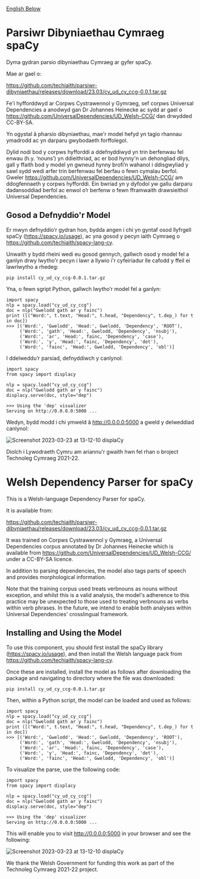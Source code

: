 [English Below](#welsh-dependency-parser-for-spacy)

# Parsiwr Dibyniaethau Cymraeg spaCy

Dyma gydran parsio dibyniaethau Cymraeg ar gyfer spaCy.

Mae ar gael o:

https://github.com/techiaith/parsiwr-dibyniaethau/releases/download/23.03/cy_ud_cy_ccg-0.0.1.tar.gz

Fe'i hyfforddwyd ar Corpws Cystrawennol y Gymraeg, sef corpws Universal Dependencies a anodwyd gan Dr Johannes Heinecke ac sydd ar gael o https://github.com/UniversalDependencies/UD_Welsh-CCG/ dan drwydded CC-BY-SA.

Yn ogystal â pharsio dibyniaethau, mae'r model hefyd yn tagio rhannau ymadrodd ac yn darparu gwybodaeth forffolegol.

Dylid nodi bod y corpws hyfforddi a ddefnyddiwyd yn trin berfenwau fel enwau (h.y. ‘nouns’) yn ddieithriad, ac er bod hynny'n un dehongliad dilys, gall y ffaith bod y model yn gwneud hynny brofi’n wahanol i ddisgwyliad y sawl sydd wedi arfer trin berfenwau fel berfau o fewn cymalau berfol. Gweler https://github.com/UniversalDependencies/UD_Welsh-CCG/ am ddogfennaeth y corpws hyfforddi. Ein bwriad yn y dyfodol yw gallu darparu dadansoddiad berfol ac enwol o’r berfenw o fewn fframwaith drawsieithol Universal Dependencies.

## Gosod a Defnyddio'r Model

Er mwyn defnyddio’r gydran hon, bydda angen i chi yn gyntaf osod llyfrgell spaCy (https://spacy.io/usage), ac yna gosod y pecyn iaith Cymraeg o https://github.com/techiaith/spacy-lang-cy.

Unwaith y bydd rheini wedi eu gosod gennych, gallwch osod y model fel a ganlyn drwy lwytho'r pecyn i lawr a llywio i'r cyfeiriadur lle cafodd y ffeil ei lawrlwytho a rhedeg:

`pip install cy_ud_cy_ccg-0.0.1.tar.gz` 

Yna, o fewn sgript Python, gallwch lwytho’r model fel a ganlyn:

```
import spacy
nlp = spacy.load("cy_ud_cy_ccg")
doc = nlp("Gwelodd gath ar y fainc")
print ([("Word:", t.text, "Head:", t.head, "Dependency", t.dep_) for t in doc])
>>> [('Word:', 'Gwelodd', 'Head:', Gwelodd, 'Dependency', 'ROOT'),
     ('Word:', 'gath', 'Head:', Gwelodd, 'Dependency', 'nsubj'),
     ('Word:', 'ar', 'Head:', fainc, 'Dependency', 'case'),
     ('Word:', 'y', 'Head:', fainc, 'Dependency', 'det'),
     ('Word:', 'fainc', 'Head:', Gwelodd, 'Dependency', 'obl')]
```

I ddelweddu’r parsiad, defnyddiwch y canlynol:

```
import spacy
from spacy import displacy

nlp = spacy.load("cy_ud_cy_ccg")
doc = nlp("Gwelodd gath ar y fainc")
displacy.serve(doc, style="dep")

>>> Using the 'dep' visualizer
Serving on http://0.0.0.0:5000 ...
```
Wedyn, bydd modd i chi ymweld â http://0.0.0.0:5000 a gweld y delweddiad canlynol:

![Screenshot 2023-03-23 at 13-12-10 displaCy](https://user-images.githubusercontent.com/10194573/227214997-a85c8bd8-f317-44be-8aee-245f6447a511.png)

Diolch i Lywodraeth Cymru am ariannu'r gwaith hwn fel rhan o broject Technoleg Cymraeg 2021-22. 

# Welsh Dependency Parser for spaCy

This is a Welsh-language Dependency Parser for spaCy.

It is available from:

https://github.com/techiaith/parsiwr-dibyniaethau/releases/download/23.03/cy_ud_cy_ccg-0.0.1.tar.gz

It was trained on Corpws Cystrawennol y Gymraeg, a Universal Dependencies corpus annotated by Dr Johannes Heinecke which is available from https://github.com/UniversalDependencies/UD_Welsh-CCG/ under a CC-BY-SA licence.

In addition to parsing dependencies, the model also tags parts of speech and provides morphological information.

Note that the training corpus used treats verbnouns as nouns without exception, and whilst this is a valid analysis, the model's adherence to this practice may be unexpected to those used to treating verbnouns as verbs within verb phrases. In the future, we intend to enable both analyses within Universal Dependencies' crosslingual framework. 

## Installing and Using the Model

To use this component, you should first install the spaCy library (https://spacy.io/usage), and then install the Welsh language pack from https://github.com/techiaith/spacy-lang-cy.

Once these are installed, install the model as follows after downloading the package and navigating to directory where the file was downloaded:

`pip install cy_ud_cy_ccg-0.0.1.tar.gz` 

Then, within a Python script, the model can be loaded and used as follows:

```
import spacy
nlp = spacy.load("cy_ud_cy_ccg")
doc = nlp("Gwelodd gath ar y fainc")
print ([("Word:", t.text, "Head:", t.head, "Dependency", t.dep_) for t in doc])
>>> [('Word:', 'Gwelodd', 'Head:', Gwelodd, 'Dependency', 'ROOT'),
     ('Word:', 'gath', 'Head:', Gwelodd, 'Dependency', 'nsubj'),
     ('Word:', 'ar', 'Head:', fainc, 'Dependency', 'case'),
     ('Word:', 'y', 'Head:', fainc, 'Dependency', 'det'),
     ('Word:', 'fainc', 'Head:', Gwelodd, 'Dependency', 'obl')]
```

To visualize the parse, use the following code:

```
import spacy
from spacy import displacy

nlp = spacy.load("cy_ud_cy_ccg")
doc = nlp("Gwelodd gath ar y fainc")
displacy.serve(doc, style="dep")

>>> Using the 'dep' visualizer
Serving on http://0.0.0.0:5000 ...
```

This will enable you to visit http://0.0.0.0:5000 in your browser and see the following:

![Screenshot 2023-03-23 at 13-12-10 displaCy](https://user-images.githubusercontent.com/10194573/227214997-a85c8bd8-f317-44be-8aee-245f6447a511.png)

We thank the Welsh Government for funding this work as part of the Technoleg Cymraeg 2021-22 project.
